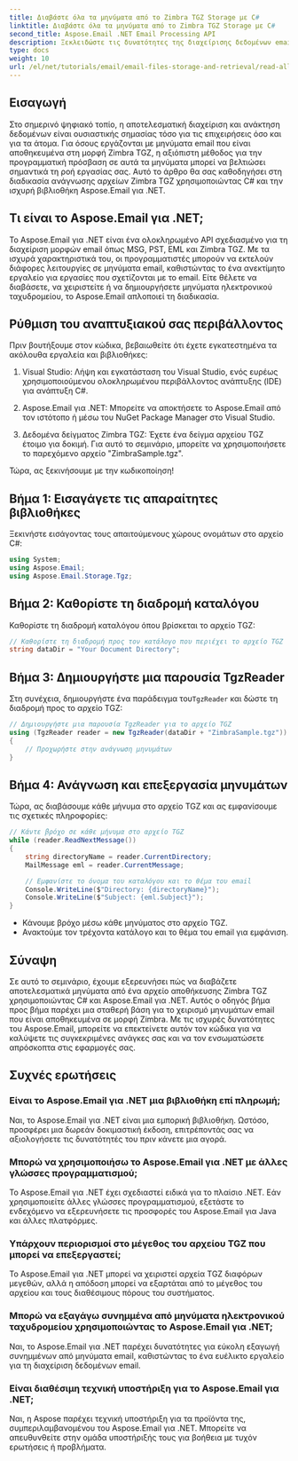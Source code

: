 ```yaml
---
title: Διαβάστε όλα τα μηνύματα από το Zimbra TGZ Storage με C#
linktitle: Διαβάστε όλα τα μηνύματα από το Zimbra TGZ Storage με C#
second_title: Aspose.Email .NET Email Processing API
description: Ξεκλειδώστε τις δυνατότητες της διαχείρισης δεδομένων email με τον αναλυτικό οδηγό μας για την ανάγνωση αρχείων Zimbra TGZ χρησιμοποιώντας C# και τη βιβλιοθήκη Aspose.Email για .NET. Αυτό το σεμινάριο θα σας βοηθήσει να αποκτήσετε αποτελεσματική πρόσβαση και να επεξεργαστείτε μηνύματα ηλεκτρονικού ταχυδρομείου.
type: docs
weight: 10
url: /el/net/tutorials/email/email-files-storage-and-retrieval/read-all-messages-from-zimbra-tgz-storage/
---
```

## Εισαγωγή

Στο σημερινό ψηφιακό τοπίο, η αποτελεσματική διαχείριση και ανάκτηση δεδομένων είναι ουσιαστικής σημασίας τόσο για τις επιχειρήσεις όσο και για τα άτομα. Για όσους εργάζονται με μηνύματα email που είναι αποθηκευμένα στη μορφή Zimbra TGZ, η αξιόπιστη μέθοδος για την προγραμματική πρόσβαση σε αυτά τα μηνύματα μπορεί να βελτιώσει σημαντικά τη ροή εργασίας σας. Αυτό το άρθρο θα σας καθοδηγήσει στη διαδικασία ανάγνωσης αρχείων Zimbra TGZ χρησιμοποιώντας C# και την ισχυρή βιβλιοθήκη Aspose.Email για .NET.

## Τι είναι το Aspose.Email για .NET;

Το Aspose.Email για .NET είναι ένα ολοκληρωμένο API σχεδιασμένο για τη διαχείριση μορφών email όπως MSG, PST, EML και Zimbra TGZ. Με τα ισχυρά χαρακτηριστικά του, οι προγραμματιστές μπορούν να εκτελούν διάφορες λειτουργίες σε μηνύματα email, καθιστώντας το ένα ανεκτίμητο εργαλείο για εργασίες που σχετίζονται με το email. Είτε θέλετε να διαβάσετε, να χειριστείτε ή να δημιουργήσετε μηνύματα ηλεκτρονικού ταχυδρομείου, το Aspose.Email απλοποιεί τη διαδικασία.

## Ρύθμιση του αναπτυξιακού σας περιβάλλοντος

Πριν βουτήξουμε στον κώδικα, βεβαιωθείτε ότι έχετε εγκατεστημένα τα ακόλουθα εργαλεία και βιβλιοθήκες:

1. Visual Studio: Λήψη και εγκατάσταση του Visual Studio, ενός ευρέως χρησιμοποιούμενου ολοκληρωμένου περιβάλλοντος ανάπτυξης (IDE) για ανάπτυξη C#.

2. Aspose.Email για .NET: Μπορείτε να αποκτήσετε το Aspose.Email από τον ιστότοπο ή μέσω του NuGet Package Manager στο Visual Studio.

3. Δεδομένα δείγματος Zimbra TGZ: Έχετε ένα δείγμα αρχείου TGZ έτοιμο για δοκιμή. Για αυτό το σεμινάριο, μπορείτε να χρησιμοποιήσετε το παρεχόμενο αρχείο "ZimbraSample.tgz".

Τώρα, ας ξεκινήσουμε με την κωδικοποίηση!

## Βήμα 1: Εισαγάγετε τις απαραίτητες βιβλιοθήκες

Ξεκινήστε εισάγοντας τους απαιτούμενους χώρους ονομάτων στο αρχείο C#:

```csharp
using System;
using Aspose.Email;
using Aspose.Email.Storage.Tgz;
```

## Βήμα 2: Καθορίστε τη διαδρομή καταλόγου

Καθορίστε τη διαδρομή καταλόγου όπου βρίσκεται το αρχείο TGZ:

```csharp
// Καθορίστε τη διαδρομή προς τον κατάλογο που περιέχει το αρχείο TGZ
string dataDir = "Your Document Directory";
```

## Βήμα 3: Δημιουργήστε μια παρουσία TgzReader

 Στη συνέχεια, δημιουργήστε ένα παράδειγμα του`TgzReader` και δώστε τη διαδρομή προς το αρχείο TGZ:

```csharp
// Δημιουργήστε μια παρουσία TgzReader για το αρχείο TGZ
using (TgzReader reader = new TgzReader(dataDir + "ZimbraSample.tgz"))
{
    // Προχωρήστε στην ανάγνωση μηνυμάτων
}
```

## Βήμα 4: Ανάγνωση και επεξεργασία μηνυμάτων

Τώρα, ας διαβάσουμε κάθε μήνυμα στο αρχείο TGZ και ας εμφανίσουμε τις σχετικές πληροφορίες:

```csharp
// Κάντε βρόχο σε κάθε μήνυμα στο αρχείο TGZ
while (reader.ReadNextMessage())
{
    string directoryName = reader.CurrentDirectory;
    MailMessage eml = reader.CurrentMessage;

    // Εμφανίστε το όνομα του καταλόγου και το θέμα του email
    Console.WriteLine($"Directory: {directoryName}");
    Console.WriteLine($"Subject: {eml.Subject}");
}
```

- Κάνουμε βρόχο μέσω κάθε μηνύματος στο αρχείο TGZ.
- Ανακτούμε τον τρέχοντα κατάλογο και το θέμα του email για εμφάνιση.


## Σύναψη

Σε αυτό το σεμινάριο, έχουμε εξερευνήσει πώς να διαβάζετε αποτελεσματικά μηνύματα από ένα αρχείο αποθήκευσης Zimbra TGZ χρησιμοποιώντας C# και Aspose.Email για .NET. Αυτός ο οδηγός βήμα προς βήμα παρέχει μια σταθερή βάση για το χειρισμό μηνυμάτων email που είναι αποθηκευμένα σε μορφή Zimbra. Με τις ισχυρές δυνατότητες του Aspose.Email, μπορείτε να επεκτείνετε αυτόν τον κώδικα για να καλύψετε τις συγκεκριμένες ανάγκες σας και να τον ενσωματώσετε απρόσκοπτα στις εφαρμογές σας.

## Συχνές ερωτήσεις

### Είναι το Aspose.Email για .NET μια βιβλιοθήκη επί πληρωμή;
Ναι, το Aspose.Email για .NET είναι μια εμπορική βιβλιοθήκη. Ωστόσο, προσφέρει μια δωρεάν δοκιμαστική έκδοση, επιτρέποντάς σας να αξιολογήσετε τις δυνατότητές του πριν κάνετε μια αγορά.

### Μπορώ να χρησιμοποιήσω το Aspose.Email για .NET με άλλες γλώσσες προγραμματισμού;
Το Aspose.Email για .NET έχει σχεδιαστεί ειδικά για το πλαίσιο .NET. Εάν χρησιμοποιείτε άλλες γλώσσες προγραμματισμού, εξετάστε το ενδεχόμενο να εξερευνήσετε τις προσφορές του Aspose.Email για Java και άλλες πλατφόρμες.

### Υπάρχουν περιορισμοί στο μέγεθος του αρχείου TGZ που μπορεί να επεξεργαστεί;
Το Aspose.Email για .NET μπορεί να χειριστεί αρχεία TGZ διαφόρων μεγεθών, αλλά η απόδοση μπορεί να εξαρτάται από το μέγεθος του αρχείου και τους διαθέσιμους πόρους του συστήματος.

### Μπορώ να εξαγάγω συνημμένα από μηνύματα ηλεκτρονικού ταχυδρομείου χρησιμοποιώντας το Aspose.Email για .NET;
Ναι, το Aspose.Email για .NET παρέχει δυνατότητες για εύκολη εξαγωγή συνημμένων από μηνύματα email, καθιστώντας το ένα ευέλικτο εργαλείο για τη διαχείριση δεδομένων email.

### Είναι διαθέσιμη τεχνική υποστήριξη για το Aspose.Email για .NET;
Ναι, η Aspose παρέχει τεχνική υποστήριξη για τα προϊόντα της, συμπεριλαμβανομένου του Aspose.Email για .NET. Μπορείτε να απευθυνθείτε στην ομάδα υποστήριξής τους για βοήθεια με τυχόν ερωτήσεις ή προβλήματα.